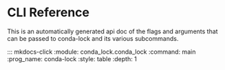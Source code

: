 # CLI Reference

This is an automatically generated api doc of the flags and arguments that can be passed to conda-lock
and its various subcommands.

::: mkdocs-click
    :module: conda_lock.conda_lock
    :command: main
    :prog_name: conda-lock
    :style: table
    :depth: 1

